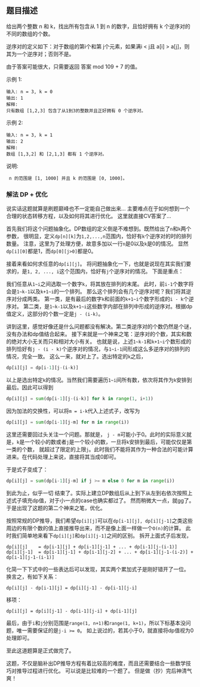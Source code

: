 ## 题目描述
给出两个整数 n 和 k，找出所有包含从 1 到 n 的数字，且恰好拥有 k 个逆序对的不同的数组的个数。

逆序对的定义如下：对于数组的第i个和第 j个元素，如果满i < j且 a[i] > a[j]，则其为一个逆序对；否则不是。

由于答案可能很大，只需要返回 答案 mod 109 + 7 的值。

示例 1:
```
输入: n = 3, k = 0
输出: 1
解释: 
只有数组 [1,2,3] 包含了从1到3的整数并且正好拥有 0 个逆序对。
```
示例 2:
```
输入: n = 3, k = 1
输出: 2
解释: 
数组 [1,3,2] 和 [2,1,3] 都有 1 个逆序对。
```
说明:
```
 n 的范围是 [1, 1000] 并且 k 的范围是 [0, 1000]。
```

### 解法 DP + 优化
说实话这题就算是刷题巅峰也不一定能自己做出来…
主要难点在于如何想到一个合理的状态转移方程，以及如何将其进行优化。
这里就直接CV答案了…

首先我们将这个问题抽象化。DP数组的定义倒是不难想到。既然给出了`n`和`k`两个参数，
很明显，定义`dp[n][k]`为`1,2,...,n`范围内，恰好有`k`个逆序对的时的排列数量。
注意，这里为了处理方便，故意多加以一行`n`是0以及`k`是0的情况。
显然`dp[i][0]`都是1，而`dp[0][j>0]`都是0。

接着来看如何求任意的`dp[i][j]`。
将问题抽象化一下，也就是说现在其实我们要求的，是`1, 2, ..., i`这个范围内，恰好有`j`个逆序对的情况。
下面是重点：

我们任意从`1~i`之间选取一个数字`k`，将其放在排列的末尾。
此时，前`i-1`个数字将会是`1~k-1`以及`k+1~i`的一个排列。
那么这个排列会有几个逆序对呢？我们将其逆序对分成两类。
第一类，是有最后的数字`k`和前面的`k+1~i`个数字形成的`i - k`个逆序对。
第二类，是`1~k-1`以及`k+1~i`这些数字内部在排列中形成的逆序对。根据dp值定义，这部分的个数一定是`j - (i-k)`。

讲到这里，感觉好像还是什么问题都没有解决。第二类逆序对的个数仍然是个谜，没有办法和dp值结合起来。
接下来就是一个神来之笔：逆序对的个数，其实和数的绝对大小无关而只和相对大小有关。
也就是说，上述`1~k-1`和`k+1~i`个数形成的排列恰好有`j - (i - k)`个逆序对的情况，与`1~i-1`间形成这么多逆序对的排列的情况，完全一致。
这么一来，就对上了。选出特定的`k`之后，
```python
dp[i][j] = dp[i-1][j-(i-k)]
```

以上是选出特定`k`的情况。当然我们需要遍历`1~i`间所有数，依次将其作为`k`安排到最后。因此可以得到
```python
dp[i][j] = sum(dp[i-1][j-(i-k)] for k in range(1, i+1))
```
因为加法的交换性，可以将`m = i-k`代入上述式子，改写为
```python
dp[i][j] = sum(dp[i-1][j-m] for m in range(i))
```

这里还需要回过头关注一个问题。那就是，
`j - m`可能小于0。此时的实际意义就是，`k`是一个较小的数或者`j`是一个较小的数，一旦将`k`安排到最后，可能仅仅是第一类的个数，
就超过了限定的上限`j`。此时我们不能将其作为一种合法的可能计算进来。在代码处理上来说，直接将其当成0即可。

于是式子变成了：
```python
dp[i][j] = sum(dp[i-1][j-m] if j >= m else 0 for m in range(i))
```

到此为止，似乎一切 结束了。实际上建立DP数组后从上到下从左到右依次按照上述式子填充dp值，对于小一点的case也确实都过了。
然而稍微大一点，就gg了。
于是出现了这题的第二个神来之笔，优化。

按照常规的DP推导，我们希望`dp[i][j]`可以在`dp[i-1][j], dp[i][j-1]`之类这些周边的有限个数的值上直接推导出来，而不是像上面一样做一个`O(n)`的计算。
此时我们简单地来看下`dp[i][j]`和`dp[i][j-1]`之间的区别。
拆开上面式子后发现，
```text
dp[i][j]    = dp[i-1][j] + dp[i-1][j-1] + ... + dp[i-1][j-(i-1)]
dp[i][j-1]  = dp[i-1][j-1] + dp[i-1][j-2] + ... + dp[i-1][j-1-(i-2)] + dp[i-1][j-1-(i-1)]
```
化简一下下式中的一些表达后可以发现，其实两个累加式子是刚好错开了一位。
换言之，有如下关系：
```text
dp[i][j] - dp[i-1][j] = dp[i][j-1] - dp[i-1][j-i]
```
移项：
```text
dp[i][j] = dp[i][j-1] - dp[i-1][j-i] + dp[i-1][j]
```
最后，由于`i`和`j`分别范围是`range(1, n+1)`和`range(1, k+1)`，所以下标基本没问题，唯一需要保证的是`j-i >= 0`。
如上说过的，若其小于0，就直接将dp值视为0处理即可。

至此这道题算是正式做完了。

这题，不仅是脑补出DP推导方程有着比较高的难度，而且还需要结合一些数学技巧对推导过程进行优化。
可以说是比较难的一个题了。
但是做（抄）完后神清气爽！
